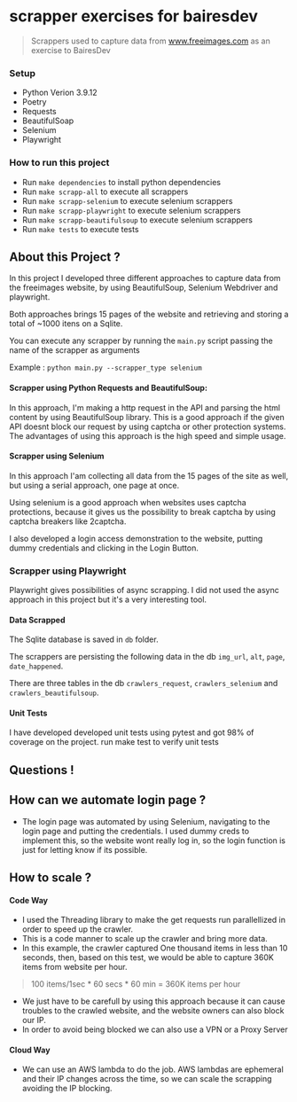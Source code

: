 # scrapper exercises for bairesdev

> Scrappers used to capture data from www.freeimages.com as an exercise to BairesDev

### Setup

* Python Verion 3.9.12
* Poetry
* Requests
* BeautifulSoap
* Selenium
* Playwright

### How to run this project

* Run ``make dependencies`` to install python dependencies
* Run ``make scrapp-all`` to execute all scrappers
* Run ``make scrapp-selenium`` to execute selenium scrappers
* Run ``make scrapp-playwright`` to execute selenium scrappers
* Run ``make scrapp-beautifulsoup`` to execute selenium scrappers
* Run ``make tests`` to execute tests

## About this Project ?

In this project I developed three different approaches to capture data from the freeimages website, by using BeautifulSoup, Selenium Webdriver and playwright.

Both approaches brings 15 pages of the website and retrieving and storing a total of ~1000 itens on a Sqlite.

You can execute any scrapper by running the ``main.py`` script passing the name of the scrapper as arguments

Example : ``python main.py --scrapper_type selenium``


#### Scrapper using Python Requests and BeautifulSoup:

In this approach, I'm making a http request in the API and parsing the html content by using BeautifulSoup library.
This is a good approach if the given API doesnt block our request by using captcha or other protection systems.
The advantages of using this approach is the high speed and simple usage.

#### Scrapper using Selenium

In this approach I'am collecting all data from the 15 pages of the site as well, but using a serial approach, one page at once.

Using selenium is a good approach when websites uses captcha protections, because it gives us the possibility to break captcha by using captcha breakers like 2captcha.

I also developed a login access demonstration to the website, putting dummy credentials and clicking in the Login Button.

### Scrapper using Playwright

Playwright gives possibilities of async scrapping. I did not used the async approach in this project but it's a very interesting tool.


#### Data Scrapped

The Sqlite database is saved in ``db`` folder. 

The scrappers are persisting the following data in the db ``img_url``, ``alt``, ``page``, ``date_happened``.

There are three tables in the db ``crawlers_request``, ``crawlers_selenium`` and ``crawlers_beautifulsoup``.


#### Unit Tests

I have developed developed unit tests using pytest and got 98% of coverage on the project.
run make test to verify unit tests

## Questions !

## How can we automate login page ?

* The login page was automated by using Selenium, navigating to the login page and putting the credentials. I used dummy creds to implement this, so the website wont really log in, so the login function is just for letting know if its possible.

## How to scale ?

#### Code Way

* I used the Threading library to make the get requests run parallellized in order to speed up the crawler.
* This is a code manner to scale up the crawler and bring more data.
* In this example, the crawler captured One thousand items in less than 10 seconds, then, based on this test, we would be able to capture 360K items from website per hour.

> 100 items/1sec * 60 secs * 60 min = 360K items per hour

* We just have to be carefull by using this approach because it can cause troubles to the crawled website, and the website owners can also block our IP.
* In order to avoid being blocked we can also use a VPN or a Proxy Server

#### Cloud Way

* We can use an AWS lambda to do the job. AWS lambdas are ephemeral and their IP changes across the time, so we can scale the scrapping avoiding the IP blocking.
